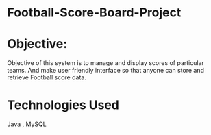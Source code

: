 # Football-Score-Board-Project
# Objective:
Objective of this system is to manage and display scores of particular teams. And make user friendly interface so that anyone can store and retrieve Football score data. 
# Technologies Used
Java  , MySQL
